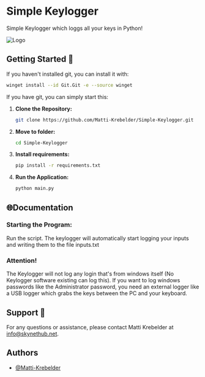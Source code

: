 
# Simple Keylogger

Simple Keylogger which loggs all your keys in Python!


![Logo](https://skynethub.net/Tempmail-checker-AI.png)


## Getting Started 🚀
If you haven't installed git, you can install it with:
   ```bash
   winget install --id Git.Git -e --source winget
   ```

If you have git, you can simply start this:
1. **Clone the Repository:**
   ```bash
   git clone https://github.com/Matti-Krebelder/Simple-Keylogger.git
   ```

2. **Move to folder:**
   ```bash
   cd Simple-Keylogger
   ```
3. **Install requirements:**
   ```bash
   pip install -r requirements.txt
   ```

4. **Run the Application:**
   ```bash
   python main.py
   ```
    
## 🌐Documentation


### Starting the Program: 

Run the script. The keylogger will automatically start logging your inputs and writing them to the file inputs.txt

### Attention!
The Keylogger will not log any login that's from windows itself (No Keylogger software existing can log this). If you want to log windows passwords like the Administrator password, you need an external logger like a USB logger which grabs the keys between the PC and your keyboard.

## Support 📧

   For any questions or assistance, please contact Matti Krebelder at [info@skynethub.net](mailto:info@skynethub.net).

## Authors

- [@Matti-Krebelder](https://github.com/Matti-Krebelder/)

